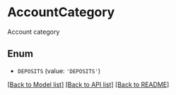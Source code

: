 # AccountCategory

Account category

## Enum

* `DEPOSITS` (value: `'DEPOSITS'`)

[[Back to Model list]](../README.md#documentation-for-models) [[Back to API list]](../README.md#documentation-for-api-endpoints) [[Back to README]](../README.md)



